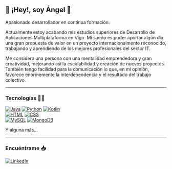 ## 👋 ¡Hey!, soy Ángel 👼

Apasionado desarrollador en continua formación.

Actualmente estoy acabando mis estudios superiores de Desarrollo de Aplicaciones Multiplataforma en Vigo. Mi sueño es poder aportar
algún día una gran propuesta de
valor en un proyecto internacionalmente
reconocido, trabajando y aprendiendo de los mejores profesionales del sector IT.


Me considero una persona con una mentalidad emprendedora y gran creatividad, mejorando así la escalabilidad y creación
de nuevos proyectos.
También tengo facilidad para la comunicación lo que, en mi opinión, favorece enormemente la interdependencia y el resultado del trabajo colectivo.


----

### Tecnologías 👨‍💻
[![Java](https://img.shields.io/badge/Java-007396?style=for-the-badge&logo=coffeescript&logoColor=white&labelColor=101010)]()
[![Python](https://img.shields.io/badge/Python-yellow?style=for-the-badge&logo=python&logoColor=white&labelColor=101010)]()
[![Kotlin](https://img.shields.io/badge/Kotlin-0095D5?style=for-the-badge&logo=kotlin&logoColor=white&labelColor=101010)]()
<br>
[![HTML](https://img.shields.io/badge/HTML-e54c21?style=for-the-badge&logo=html5&logoColor=white&labelColor=101010)]()
[![CSS](https://img.shields.io/badge/CSS-3161a3?style=for-the-badge&logo=css3&logoColor=white&labelColor=101010)]()
</br>
[![MySQL](https://img.shields.io/badge/MySQL-4479A1?style=for-the-badge&logo=mysql&logoColor=white&labelColor=101010)]()
[![MongoDB](https://img.shields.io/badge/MongoDB-47A248?style=for-the-badge&logo=mongodb&logoColor=white&labelColor=101010)]()

Y alguna más...

---

### Encuéntrame 📥
[![LinkedIn](https://img.shields.io/badge/LinkedIn-Angel_Castineira-0077B5?style=for-the-badge&logo=linkedin&logoColor=white&labelColor=101010)](https://www.linkedin.com/in/angelcastineira)
<br>
</br>

